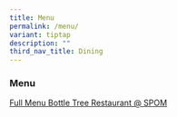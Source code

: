 ```yaml
---
title: Menu
permalink: /menu/
variant: tiptap
description: ""
third_nav_title: Dining
---
```

<h3>Menu</h3>
<p><a href="/files/Full_Menu_Bottle_Tree_Restaurant___SPOM.pdf" rel="noopener noreferrer nofollow" target="_blank">Full Menu Bottle Tree Restaurant @ SPOM</a>
</p>